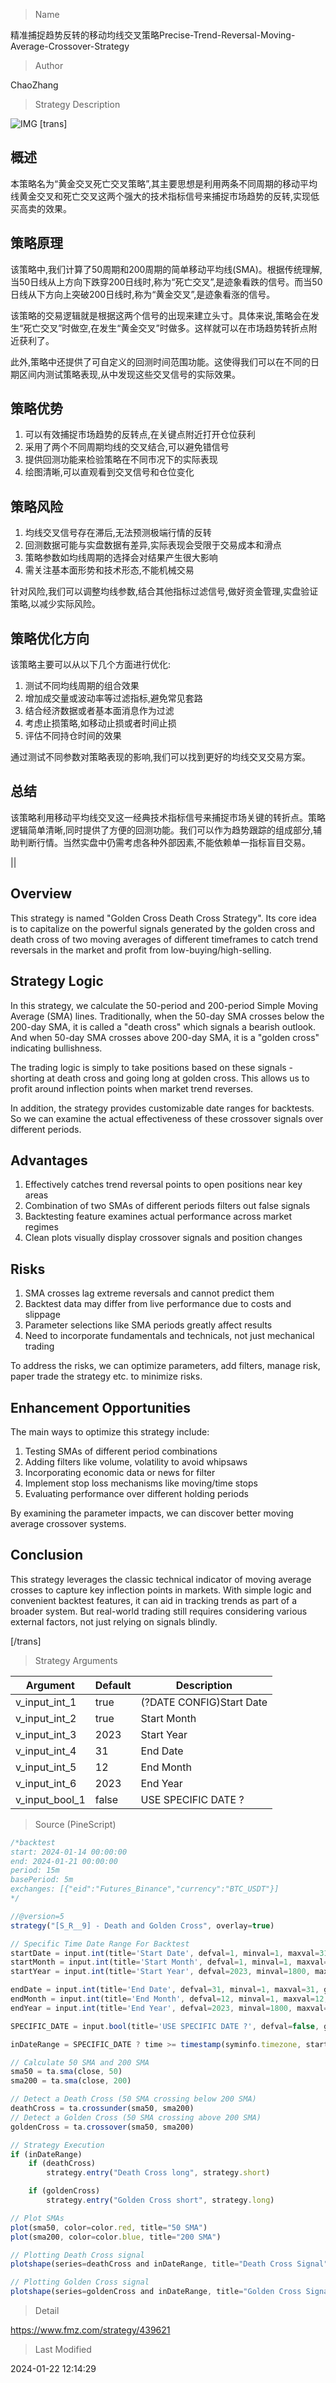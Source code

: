 
> Name

精准捕捉趋势反转的移动均线交叉策略Precise-Trend-Reversal-Moving-Average-Crossover-Strategy

> Author

ChaoZhang

> Strategy Description

![IMG](https://www.fmz.com/upload/asset/17da8c53952ea6ff6ad.png)
 [trans]

## 概述

本策略名为“黄金交叉死亡交叉策略”,其主要思想是利用两条不同周期的移动平均线黄金交叉和死亡交叉这两个强大的技术指标信号来捕捉市场趋势的反转,实现低买高卖的效果。

## 策略原理

该策略中,我们计算了50周期和200周期的简单移动平均线(SMA)。根据传统理解,当50日线从上方向下跌穿200日线时,称为“死亡交叉”,是迹象看跌的信号。而当50日线从下方向上突破200日线时,称为“黄金交叉”,是迹象看涨的信号。

该策略的交易逻辑就是根据这两个信号的出现来建立头寸。具体来说,策略会在发生“死亡交叉”时做空,在发生“黄金交叉”时做多。这样就可以在市场趋势转折点附近获利了。

此外,策略中还提供了可自定义的回测时间范围功能。这使得我们可以在不同的日期区间内测试策略表现,从中发现这些交叉信号的实际效果。

## 策略优势

1. 可以有效捕捉市场趋势的反转点,在关键点附近打开仓位获利
2. 采用了两个不同周期均线的交叉结合,可以避免错信号
3. 提供回测功能来检验策略在不同市况下的实际表现
4. 绘图清晰,可以直观看到交叉信号和仓位变化  

## 策略风险

1. 均线交叉信号存在滞后,无法预测极端行情的反转
2. 回测数据可能与实盘数据有差异,实际表现会受限于交易成本和滑点
3. 策略参数如均线周期的选择会对结果产生很大影响
4. 需关注基本面形势和技术形态,不能机械交易

针对风险,我们可以调整均线参数,结合其他指标过滤信号,做好资金管理,实盘验证策略,以减少实际风险。

## 策略优化方向 

该策略主要可以从以下几个方面进行优化:

1. 测试不同均线周期的组合效果
2. 增加成交量或波动率等过滤指标,避免常见套路
3. 结合经济数据或者基本面消息作为过滤
4. 考虑止损策略,如移动止损或者时间止损
5. 评估不同持仓时间的效果

通过测试不同参数对策略表现的影响,我们可以找到更好的均线交叉交易方案。

## 总结

该策略利用移动平均线交叉这一经典技术指标信号来捕捉市场关键的转折点。策略逻辑简单清晰,同时提供了方便的回测功能。我们可以作为趋势跟踪的组成部分,辅助判断行情。当然实盘中仍需考虑各种外部因素,不能依赖单一指标盲目交易。


||

## Overview

This strategy is named "Golden Cross Death Cross Strategy". Its core idea is to capitalize on the powerful signals generated by the golden cross and death cross of two moving averages of different timeframes to catch trend reversals in the market and profit from low-buying/high-selling.

## Strategy Logic  

In this strategy, we calculate the 50-period and 200-period Simple Moving Average (SMA) lines. Traditionally, when the 50-day SMA crosses below the 200-day SMA, it is called a "death cross" which signals a bearish outlook. And when 50-day SMA crosses above 200-day SMA, it is a "golden cross" indicating bullishness.  

The trading logic is simply to take positions based on these signals - shorting at death cross and going long at golden cross. This allows us to profit around inflection points when market trend reverses.  

In addition, the strategy provides customizable date ranges for backtests. So we can examine the actual effectiveness of these crossover signals over different periods.

## Advantages

1. Effectively catches trend reversal points to open positions near key areas
2. Combination of two SMAs of different periods filters out false signals  
3. Backtesting feature examines actual performance across market regimes  
4. Clean plots visually display crossover signals and position changes

## Risks

1. SMA crosses lag extreme reversals and cannot predict them
2. Backtest data may differ from live performance due to costs and slippage  
3. Parameter selections like SMA periods greatly affect results
4. Need to incorporate fundamentals and technicals, not just mechanical trading   

To address the risks, we can optimize parameters, add filters, manage risk, paper trade the strategy etc. to minimize risks.

## Enhancement Opportunities

The main ways to optimize this strategy include:  

1. Testing SMAs of different period combinations  
2. Adding filters like volume, volatility to avoid whipsaws
3. Incorporating economic data or news for filter
4. Implement stop loss mechanisms like moving/time stops   
5. Evaluating performance over different holding periods

By examining the parameter impacts, we can discover better moving average crossover systems.

## Conclusion

This strategy leverages the classic technical indicator of moving average crosses to capture key inflection points in markets. With simple logic and convenient backtest features, it can aid in tracking trends as part of a broader system. But real-world trading still requires considering various external factors, not just relying on signals blindly.

[/trans]

> Strategy Arguments



|Argument|Default|Description|
|----|----|----|
|v_input_int_1|true|(?DATE CONFIG)Start Date|
|v_input_int_2|true|Start Month|
|v_input_int_3|2023|Start Year|
|v_input_int_4|31|End Date|
|v_input_int_5|12|End Month|
|v_input_int_6|2023|End Year|
|v_input_bool_1|false|USE SPECIFIC DATE ?|


> Source (PineScript)

``` javascript
/*backtest
start: 2024-01-14 00:00:00
end: 2024-01-21 00:00:00
period: 15m
basePeriod: 5m
exchanges: [{"eid":"Futures_Binance","currency":"BTC_USDT"}]
*/

//@version=5
strategy("[S_R__9] - Death and Golden Cross", overlay=true)

// Specific Time Date Range For Backtest
startDate = input.int(title='Start Date', defval=1, minval=1, maxval=31, group='DATE CONFIG')
startMonth = input.int(title='Start Month', defval=1, minval=1, maxval=12, group='DATE CONFIG')
startYear = input.int(title='Start Year', defval=2023, minval=1800, maxval=2100, group='DATE CONFIG')

endDate = input.int(title='End Date', defval=31, minval=1, maxval=31, group='DATE CONFIG')
endMonth = input.int(title='End Month', defval=12, minval=1, maxval=12, group='DATE CONFIG')
endYear = input.int(title='End Year', defval=2023, minval=1800, maxval=2100, group='DATE CONFIG')

SPECIFIC_DATE = input.bool(title='USE SPECIFIC DATE ?', defval=false, group='DATE CONFIG')

inDateRange = SPECIFIC_DATE ? time >= timestamp(syminfo.timezone, startYear, startMonth, startDate, 0, 0) and time < timestamp(syminfo.timezone, endYear, endMonth, endDate, 0, 0) : true

// Calculate 50 SMA and 200 SMA
sma50 = ta.sma(close, 50)
sma200 = ta.sma(close, 200)

// Detect a Death Cross (50 SMA crossing below 200 SMA)
deathCross = ta.crossunder(sma50, sma200)
// Detect a Golden Cross (50 SMA crossing above 200 SMA)
goldenCross = ta.crossover(sma50, sma200)

// Strategy Execution
if (inDateRange)
    if (deathCross)
        strategy.entry("Death Cross long", strategy.short)

    if (goldenCross)
        strategy.entry("Golden Cross short", strategy.long)

// Plot SMAs
plot(sma50, color=color.red, title="50 SMA")
plot(sma200, color=color.blue, title="200 SMA")

// Plotting Death Cross signal
plotshape(series=deathCross and inDateRange, title="Death Cross Signal", location=location.belowbar, color=color.red, style=shape.labeldown, text="DEATH CROSS")

// Plotting Golden Cross signal
plotshape(series=goldenCross and inDateRange, title="Golden Cross Signal", location=location.abovebar, color=color.green, style=shape.labelup, text="GOLDEN CROSS")

```

> Detail

https://www.fmz.com/strategy/439621

> Last Modified

2024-01-22 12:14:29
